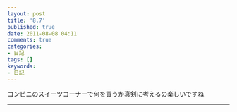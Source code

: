 ```yaml
---
layout: post
title: '8.7'
published: true
date: 2011-08-08 04:11
comments: true
categories:
- 日記
tags: []
keywords:
- 日記
---
```

コンビニのスイーツコーナーで何を買うか真剣に考えるの楽しいですね

---

